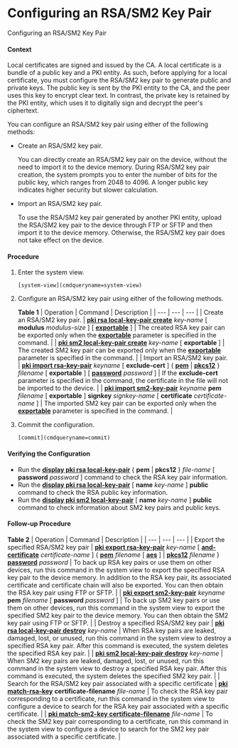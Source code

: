 Configuring an RSA/SM2 Key Pair
===============================

Configuring an RSA/SM2 Key Pair

#### Context

Local certificates are signed and issued by the CA. A local certificate is a bundle of a public key and a PKI entity. As such, before applying for a local certificate, you must configure the RSA/SM2 key pair to generate public and private keys. The public key is sent by the PKI entity to the CA, and the peer uses this key to encrypt clear text. In contrast, the private key is retained by the PKI entity, which uses it to digitally sign and decrypt the peer's ciphertext.

You can configure an RSA/SM2 key pair using either of the following methods:

* Create an RSA/SM2 key pair.
  
  You can directly create an RSA/SM2 key pair on the device, without the need to import it to the device memory. During RSA/SM2 key pair creation, the system prompts you to enter the number of bits for the public key, which ranges from 2048 to 4096. A longer public key indicates higher security but slower calculation.
* Import an RSA/SM2 key pair.
  
  To use the RSA/SM2 key pair generated by another PKI entity, upload the RSA/SM2 key pair to the device through FTP or SFTP and then import it to the device memory. Otherwise, the RSA/SM2 key pair does not take effect on the device.

#### Procedure

1. Enter the system view.
   
   
   ```
   [system-view](cmdqueryname=system-view)
   ```
2. Configure an RSA/SM2 key pair using either of the following methods.
   
   
   
   **Table 1** 
   | Operation | Command | Description |
   | --- | --- | --- |
   | Create an RSA/SM2 key pair. | [**pki rsa local-key-pair create**](cmdqueryname=pki+rsa+local-key-pair+create) *key-name* [ **modulus** *modulus-size* ] [ [**exportable**](cmdqueryname=exportable) ] | The created RSA key pair can be exported only when the [**exportable**](cmdqueryname=exportable) parameter is specified in the command. |
   | [**pki sm2 local-key-pair create**](cmdqueryname=pki+sm2+local-key-pair+create) *key-name* [ **exportable** ] | The created SM2 key pair can be exported only when the [**exportable**](cmdqueryname=exportable) parameter is specified in the command. |
   | Import an RSA/SM2 key pair. | [**pki import rsa-key-pair**](cmdqueryname=pki+import+rsa-key-pair) *keyname* [ **exclude-cert** ] { [**pem**](cmdqueryname=pem) | [**pkcs12**](cmdqueryname=pkcs12) } *filename* [ **exportable** ] [ [**password**](cmdqueryname=password) *password* ] | If the **exclude-cert** parameter is specified in the command, the certificate in the file will not be imported to the device. |
   | [**pki import sm2-key-pair**](cmdqueryname=pki+import+sm2-key-pair) *keyname* **pem** *filename* [ **exportable** ] **signkey** *signkey-name* [ **certificate** *certificate-name* ] | The imported SM2 key pair can be exported only when the [**exportable**](cmdqueryname=exportable) parameter is specified in the command. |
3. Commit the configuration.
   
   
   ```
   [commit](cmdqueryname=commit)
   ```

#### Verifying the Configuration

* Run the [**display pki rsa local-key-pair**](cmdqueryname=display+pki+rsa+local-key-pair) { **pem** | **pkcs12** } *file-name* [ **password** *password* ] command to check the RSA key pair information.
* Run the [**display pki rsa local-key-pair**](cmdqueryname=display+pki+rsa+local-key-pair) [ **name** *key-name* ] **public** command to check the RSA public key information.
* Run the [**display pki sm2 local-key-pair**](cmdqueryname=display+pki+sm2+local-key-pair) [ **name** *key-name* ] **public** command to check information about SM2 key pairs and public keys.

#### Follow-up Procedure

**Table 2** 
| Operation | Command | Description |
| --- | --- | --- |
| Export the specified RSA/SM2 key pair | [**pki export rsa-key-pair**](cmdqueryname=pki+export+rsa-key-pair) *key-name* [ [**and-certificate**](cmdqueryname=and-certificate) *certificate-name* ] { [**pem**](cmdqueryname=pem) *filename* [ [**aes**](cmdqueryname=aes) ] | [**pkcs12**](cmdqueryname=pkcs12) *filename* } [**password**](cmdqueryname=password) *password* | To back up RSA key pairs or use them on other devices, run this command in the system view to export the specified RSA key pair to the device memory. In addition to the RSA key pair, its associated certificate and certificate chain will also be exported. You can then obtain the RSA key pair using FTP or SFTP. |
| [**pki export sm2-key-pair**](cmdqueryname=pki+export+sm2-key-pair) *keyname* **pem** *filename* [ **password** *password* ] | To back up SM2 key pairs or use them on other devices, run this command in the system view to export the specified SM2 key pair to the device memory. You can then obtain the SM2 key pair using FTP or SFTP. |
| Destroy a specified RSA/SM2 key pair | [**pki rsa local-key-pair destroy**](cmdqueryname=pki+rsa+local-key-pair+destroy) *key-name* | When RSA key pairs are leaked, damaged, lost, or unused, run this command in the system view to destroy a specified RSA key pair. After this command is executed, the system deletes the specified RSA key pair. |
| [**pki sm2 local-key-pair destroy**](cmdqueryname=pki+sm2+local-key-pair+destroy) *key-name* | When SM2 key pairs are leaked, damaged, lost, or unused, run this command in the system view to destroy a specified RSA key pair. After this command is executed, the system deletes the specified SM2 key pair. |
| Search for the RSA/SM2 key pair associated with a specific certificate | [**pki match-rsa-key**](cmdqueryname=pki+match-rsa-key) **certificate-filename** *file-name* | To check the RSA key pair corresponding to a certificate, run this command in the system view to configure a device to search for the RSA key pair associated with a specific certificate. |
| [**pki match-sm2-key certificate-filename**](cmdqueryname=pki+match-sm2-key+certificate-filename) *file-name* | To check the SM2 key pair corresponding to a certificate, run this command in the system view to configure a device to search for the SM2 key pair associated with a specific certificate. |